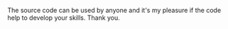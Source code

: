 The source code can be used by anyone and it's my pleasure if the code help to develop your skills. Thank you.
